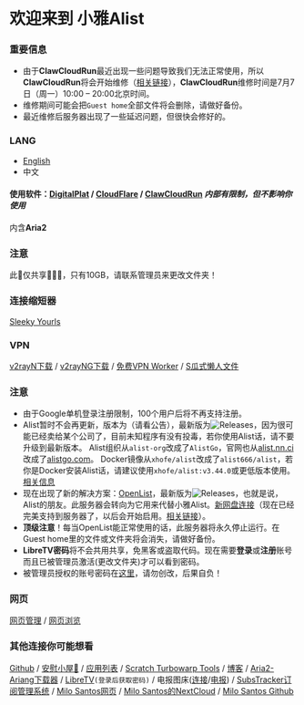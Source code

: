 # 欢迎来到 小雅Alist
### 重要信息
- 由于**ClawCloudRun**最近出现一些问题导致我们无法正常使用，所以**ClawCloudRun**将会开始维修（[相关链接](https://question.run.claw.cloud/questions/10010000000001421)），**ClawCloudRun**维修时间是7月7日（周一）10:00 – 20:00北京时间。
- 维修期间可能会把``Guest home``全部文件将会删除，请做好备份。
- 最近维修后服务器出现了一些延迟问题，但很快会修好的。
### LANG
- [English](./README_en.md)
- 中文
#### 使用软件：[DigitalPlat](https://domain.digitalplat.org) / [CloudFlare](https://cloudflare.com) / [ClawCloudRun](https://run.claw.cloud) *内部有限制，但不影响你使用*
内含**Aria2**
### 注意
此📂仅共享🧑‍🤝‍🧑，只有10GB，请联系管理员来更改文件夹！
### 连接缩短器
[Sleeky Yourls](https://syourls.hsha1312.dpdns.org/)
### VPN
[v2rayN下载](https://github.com/2dust/v2rayN/releases/download/7.12.5/v2rayN-windows-64-desktop.zip) / [v2rayNG下载](https://github.com/2dust/v2rayNG/releases/download/1.10.4/v2rayNG_1.10.4_arm64-v8a.apk) / [免费VPN Worker](https://hqvpn.dpdns.org/cloudvpnpass) / [S瓜式懒人文件](https://syourls.hsha1312.dpdns.org/gr1xn1)
### 注意
- 由于Google单机登录注册限制，100个用户后将不再支持注册。
- Alist暂时不会再更新，版本为（请看公告），最新版为![Releases](https://img.shields.io/github/v/release/Xhofe/alist.svg)，因为很可能已经卖给某个公司了，目前未知程序有没有投毒，若你使用Alist话，请不要升级到最新版本。
Alist组织从``alist-org``改成了``AlistGo``，官网也从[alist.nn.ci](https://alist.nn.ci)改成了[alistgo.com](https://alistgo.com)。
Docker镜像从``xhofe/alist``改成了``alist666/alist``，若你是Docker安装Alist话，请建议使用``xhofe/alist:v3.44.0``或更低版本使用。
[相关信息](https://www.freedidi.com/19598.html)
- 现在出现了新的解决方案：[OpenList](https://docs.oplist.org)，最新版为![Releases](https://camo.githubusercontent.com/4dfd809c104f9b90e1f0db74caf25a42839fd8fcbd02444f6167011e860cbe0e/68747470733a2f2f696d672e736869656c64732e696f2f6769746875622f72656c656173652f4f70656e4c6973745465616d2f4f70656e4c697374)，也就是说，Alist的朋友。此服务器会转向为它用来代替小雅Alist。[新网盘连接](https://opls.haoqi75.qzz.io)（现在已经完美支持到服务器了，以后会开始启用。[相关链接](https://question.run.claw.cloud/questions/10010000000001316)）。
- **顶级注意**！每当OpenList能正常使用的话，此服务器将永久停止运行。在Guest home里的文件或文件夹将会消失，请做好备份。
- **LibreTV密码**将不会共用共享，免黑客或盗取代码。现在需要**登录**或**注册**账号而且已被管理员激活(更改文件夹)才可以看到密码。
- 被管理员授权的账号密码在[这里](https://alist.haoqi75.dpdns.org/Onedrive/aphequa758/PASSWORD.md)，请勿创改，后果自负！
### 网页
[网页管理](https://al.qtdt.dpdns.org/) / [网页浏览](https://web.qtdt.dpdns.org/)
### 其他连接你可能想看
[Github](https://github.com/haoqi75) / 
[安慰小屋🏡](https://anwen-anyi.github.io/) / 
[应用列表](https://page.haoqi75.ip-ddns.com/) / 
[Scratch Turbowarp Tools](https://sbwbt.haoqi75.ip-ddns.com/) / 
[博客](https://miblog.haoqi75.ip-ddns.com/) / 
[Aria2-Ariang下载器](https://aria2-ariang.haoqi75.ip-ddns.com/) / 
[LibreTV](https://lt.qtdt.eu.cc/)``(登录后获取密码)`` / 
电报图床([连接](https://tph.haoqi75.qzz.io/)/[电报](https://t.me/hqtpho)) / 
[SubsTracker订阅管理系统](https://github.com/wangwangit/SubsTracker/tree/master) / 
[Milo Santos网页](https://milosantos.com/) / 
[Milo Santos的NextCloud](https://cloud.milosantos.com/) / 
[Milo Santos Github](https://github.com/MiloDev123)